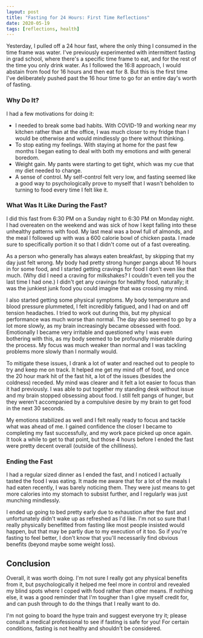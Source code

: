 ```yaml
---
layout: post
title: "Fasting for 24 Hours: First Time Reflections"
date: 2020-05-19
tags: [reflections, health] 
---
```


Yesterday, I pulled off a 24 hour fast, where the only thing I consumed in the time frame was water. I've previously experimented with intermittent fasting in grad school, where there's a specific time frame to eat, and for the rest of the time you only drink water. As I followed the 16:8 approach, I would abstain from food for 16 hours and then eat for 8. But this is the first time I've deliberately pushed past the 16 hour time to go for an entire day's worth of fasting. 

### Why Do It?

I had a few motivations for doing it:

* I needed to break some bad habits. With COVID-19 and working near my kitchen rather than at the office, I was much closer to my fridge than I would be otherwise and would mindlessly go there without thinking.
* To stop eating my feelings. With staying at home for the past few months I began eating to deal with both my emotions and with general boredom. 
* Weight gain. My pants were starting to get tight, which was my cue that my diet needed to change.
* A sense of control. My self-control felt very low, and fasting seemed like a good way to psychologically prove to myself that I wasn't beholden to turning to food every time I felt like it.

### What Was It Like During the Fast?

I did this fast from 6:30 PM on a Sunday night to 6:30 PM on Monday night. I had overeaten on the weekend and was sick of how I kept falling into these unhealthy patterns with food. My last meal was a bowl full of almonds, and the meal I followed up with was a 600 calorie bowl of chicken pasta. I made sure to specifically portion it so that I didn't come out of a fast overeating. 

As a person who generally has always eaten breakfast, by skipping that my day just felt wrong. My body had pretty strong hunger pangs about 16 hours in for some food, and I started getting cravings for food I don't even like that much. (Why did I need a craving for milkshakes? I couldn't even tell you the last time I had one.) I didn't get any cravings for healthy food, naturally; it was the junkiest junk food you could imagine that was crossing my mind. 

I also started getting some physical symptoms. My body temperature and blood pressure plummeted, I felt incredibly fatigued, and I had on and off tension headaches. I tried to work out during this, but my physical performance was much worse than normal. The day also seemed to go by a lot more slowly, as my brain increasingly became obsessed with food. Emotionally I became very irritable and questioned why I was even bothering with this, as my body seemed to be profoundly miserable during the process. My focus was much weaker than normal and I was tackling problems more slowly than I normally would. 

To mitigate these issues, I drank a lot of water and reached out to people to try and keep me on track. It helped me get my mind off of food, and once the 20 hour mark hit of the fast hit, a lot of the issues (besides the coldness) receded. My mind was clearer and it felt a lot easier to focus than it had previously. I was able to put together my standing desk without issue and my brain stopped obsessing about food. I still felt pangs of hunger, but they weren't accompanied by a compulsive desire by my brain to get food in the next 30 seconds. 

My emotions stabilized as well and I felt really ready to focus and tackle what was ahead of me. I gained confidence the closer I became to completing my fast successfully, and my work pace picked up once again. It took a while to get to that point, but those 4 hours before I ended the fast were pretty decent overall (outside of the chilliness). 

### Ending the Fast

I had a regular sized dinner as I ended the fast, and I noticed I actually tasted the food I was eating. It made me aware that for a lot of the meals I had eaten recently, I was barely noticing them. They were just means to get more calories into my stomach to subsist further, and I regularly was just munching mindlessly. 

I ended up going to bed pretty early due to exhaustion after the fast and unfortunately didn't wake up as refreshed as I'd like. I'm not so sure that I really physically benefitted from fasting like most people insisted would happen, but that may be partly due to my execution of it too. So if you're fasting to feel better, I don't know that you'll necessarily find obvious benefits (beyond maybe some weight loss). 

## Conclusion

Overall, it was worth doing. I'm not sure I really got any physical benefits from it, but psychologically it helped me feel more in control and revealed my blind spots where I coped with food rather than other means. If nothing else, it was a good reminder that I'm tougher than I give myself credit for, and can push through to do the things that I really want to do. 

I'm not going to board the hype train and suggest everyone try it; please consult a medical professional to see if fasting is safe for you! For certain conditions, fasting is not healthy and shouldn't be considered.
